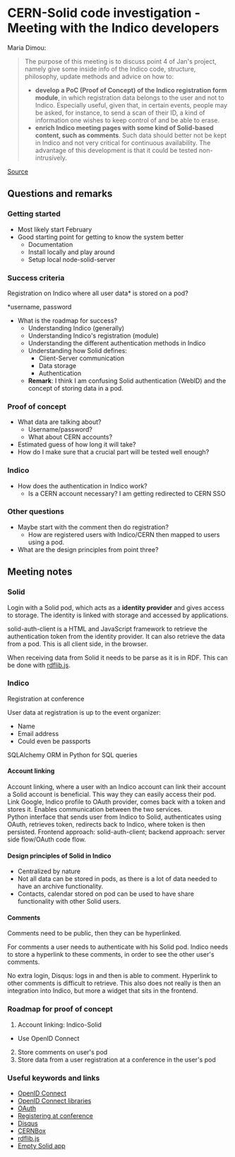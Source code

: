 # CERN-Solid code investigation - Meeting with the Indico developers

Maria Dimou:

>The purpose of this meeting is to discuss point 4 of Jan's project, namely give some inside info of the Indico code, structure, philosophy, update methods and advice on how to:
>
>* **develop a PoC (Proof of Concept) of the Indico registration form module**, in which registration data belongs to the user and not to Indico. Especially useful, given that, in certain events, people may be asked, for instance, to send a scan of their ID, a kind of information one wishes to keep control of and be able to erase.
>* **enrich Indico meeting pages with some kind of Solid-based content, such as comments**. Such data should better not be kept in Indico and not very critical for continuous availability. The advantage of this development is that it could be tested non-intrusively.

[Source](https://indico.cern.ch/event/963608/)

## Questions and remarks

### Getting started

* Most likely start February
* Good starting point for getting to know the system better
  * Documentation
  * Install locally and play around
  * Setup local node-solid-server

### Success criteria

Registration on Indico where all user data* is stored on a pod?

*username, password

* What is the roadmap for success?
  * Understanding Indico (generally)
  * Understanding Indico's registration (module)
  * Understanding the different authentication methods in Indico
  * Understanding how Solid defines:
    * Client-Server communication
    * Data storage
    * Authentication
  * **Remark**: I think I am confusing Solid authentication (WebID) and the concept of storing data in a pod.

### Proof of concept

* What data are talking about?
  * Username/password?
  * What about CERN accounts?
* Estimated guess of how long it will take?
* How do I make sure that a crucial part will be tested well enough?

### Indico

* How does the authentication in Indico work?
  * Is a CERN account necessary? I am getting redirected to CERN SSO

### Other questions

* Maybe start with the comment then do registration?
  * How are registered users with Indico/CERN then mapped to users using a pod.
* What are the design principles from point three?

## Meeting notes

### Solid

Login with a Solid pod, which acts as a **identity provider** and gives access to storage.
The identity is linked with storage and accessed by applications.

solid-auth-client is a HTML and JavaScript framework to retrieve the authentication token from the identity provider. It can also retrieve the data from a pod.
This is all client side, in the browser.

When receiving data from Solid it needs to be parse as it is in RDF. This can be done with [rdflib.js](https://github.com/linkeddata/rdflib.js).

### Indico

Registration at conference

User data at registration is up to the event organizer:

- Name
- Email address
- Could even be passports

SQLAlchemy ORM in Python for SQL queries

#### Account linking

Account linking, where a user with an Indico account can link their account a Solid account is beneficial. This way they can easily access their pod.\
Link Google, Indico profile to OAuth provider, comes back with a token and stores it. Enables communication between the two services.\
Python interface that sends user from Indico to Solid, authenticates using OAuth, retrieves token, redirects back to Indico, where token is then persisted. Frontend approach: solid-auth-client; backend approach: server side flow/OAuth code flow.

#### Design principles of Solid in Indico

- Centralized by nature
- Not all data can be stored in pods, as there is a lot of data needed to have an archive functionality.
- Contacts, calendar stored on pod can be used to have share functionality with other Solid users.

#### Comments

Comments need to be public, then they can be hyperlinked.

For comments a user needs to authenticate with his Solid pod. Indico needs to store a hyperlink to these comments, in order to see the other user's comments.

No extra login, Disqus: logs in and then is able to comment. Hyperlink to other comments is difficult to retrieve. This also does not really is then an integration into Indico, but more a widget that sits in the frontend.

### Roadmap for proof of concept

1. Account linking: Indico-Solid
  - Use OpenID Connect
2. Store comments on user's pod
3. Store data from a user registration at a conference in the user's pod

### Useful keywords and links

- [OpenID Connect](https://en.wikipedia.org/wiki/OpenID_Connect)
- [OpenID Connect libraries](https://openid.net/developers/libraries/)
- [OAuth](https://en.wikipedia.org/wiki/OAuth)
- [Registering at conference](https://indico.docs.cern.ch/conferences/registration/)
- [Disqus](https://about.disqus.com/disqus-demo-page)
- [CERNBox](https://cernbox.web.cern.ch/cernbox/)
- [rdflib.js](https://github.com/linkeddata/rdflib.js)
- [Empty Solid app](https://github.com/michielbdejong/empty-solid-app)
